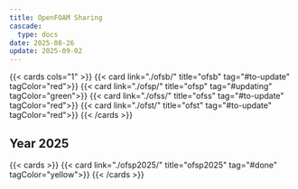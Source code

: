 ```yaml
---
title: OpenFOAM Sharing
cascade:
  type: docs
date: 2025-08-26
update: 2025-09-02
---
```



{{< cards cols="1" >}}
  {{< card link="./ofsb/" title="ofsb" tag="#to-update" tagColor="red">}}
  {{< card link="./ofsp/" title="ofsp" tag="#updating" tagColor="green">}}
  {{< card link="./ofss/" title="ofss" tag="#to-update" tagColor="red">}}
  {{< card link="./ofst/" title="ofst" tag="#to-update" tagColor="red">}}
{{< /cards >}}

## Year 2025

{{< cards  >}}
  {{< card link="./ofsp2025/" title="ofsp2025" tag="#done" tagColor="yellow">}}
{{< /cards >}}

